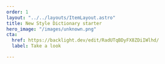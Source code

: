 ```yaml
---
order: 1
layout: "../../layouts/ItemLayout.astro"
title: New Style Dictionary starter
hero_image: "/images/unknown.png"
cta:
  href: https://backlight.dev/edit/RadUTqBDyFX8ZDiIWlhd/
  label: Take a look

---
```

